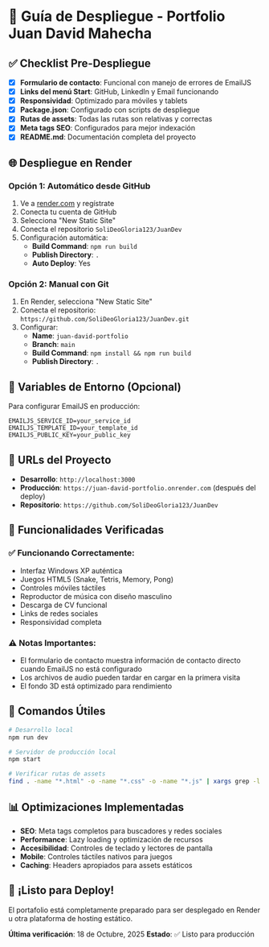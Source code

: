 # 🚀 Guía de Despliegue - Portfolio Juan David Mahecha

## ✅ Checklist Pre-Despliegue

- [x] **Formulario de contacto**: Funcional con manejo de errores de EmailJS
- [x] **Links del menú Start**: GitHub, LinkedIn y Email funcionando
- [x] **Responsividad**: Optimizado para móviles y tablets
- [x] **Package.json**: Configurado con scripts de despliegue
- [x] **Rutas de assets**: Todas las rutas son relativas y correctas
- [x] **Meta tags SEO**: Configurados para mejor indexación
- [x] **README.md**: Documentación completa del proyecto

## 🌐 Despliegue en Render

### Opción 1: Automático desde GitHub
1. Ve a [render.com](https://render.com) y regístrate
2. Conecta tu cuenta de GitHub
3. Selecciona "New Static Site"
4. Conecta el repositorio `SoliDeoGloria123/JuanDev`
5. Configuración automática:
   - **Build Command**: `npm run build`
   - **Publish Directory**: `.`
   - **Auto Deploy**: Yes

### Opción 2: Manual con Git
1. En Render, selecciona "New Static Site"
2. Conecta el repositorio: `https://github.com/SoliDeoGloria123/JuanDev.git`
3. Configurar:
   - **Name**: `juan-david-portfolio`
   - **Branch**: `main`
   - **Build Command**: `npm install && npm run build`
   - **Publish Directory**: `.`

## 🔧 Variables de Entorno (Opcional)

Para configurar EmailJS en producción:
```
EMAILJS_SERVICE_ID=your_service_id
EMAILJS_TEMPLATE_ID=your_template_id
EMAILJS_PUBLIC_KEY=your_public_key
```

## 📱 URLs del Proyecto

- **Desarrollo**: `http://localhost:3000`
- **Producción**: `https://juan-david-portfolio.onrender.com` (después del deploy)
- **Repositorio**: `https://github.com/SoliDeoGloria123/JuanDev`

## 🎯 Funcionalidades Verificadas

### ✅ Funcionando Correctamente:
- Interfaz Windows XP auténtica
- Juegos HTML5 (Snake, Tetris, Memory, Pong)
- Controles móviles táctiles
- Reproductor de música con diseño masculino
- Descarga de CV funcional
- Links de redes sociales
- Responsividad completa

### ⚠️ Notas Importantes:
- El formulario de contacto muestra información de contacto directo cuando EmailJS no está configurado
- Los archivos de audio pueden tardar en cargar en la primera visita
- El fondo 3D está optimizado para rendimiento

## 🚀 Comandos Útiles

```bash
# Desarrollo local
npm run dev

# Servidor de producción local
npm start

# Verificar rutas de assets
find . -name "*.html" -o -name "*.css" -o -name "*.js" | xargs grep -l "assets/"
```

## 📊 Optimizaciones Implementadas

- **SEO**: Meta tags completos para buscadores y redes sociales
- **Performance**: Lazy loading y optimización de recursos
- **Accesibilidad**: Controles de teclado y lectores de pantalla
- **Mobile**: Controles táctiles nativos para juegos
- **Caching**: Headers apropiados para assets estáticos

## 🎉 ¡Listo para Deploy!

El portafolio está completamente preparado para ser desplegado en Render u otra plataforma de hosting estático.

**Última verificación**: 18 de Octubre, 2025
**Estado**: ✅ Listo para producción